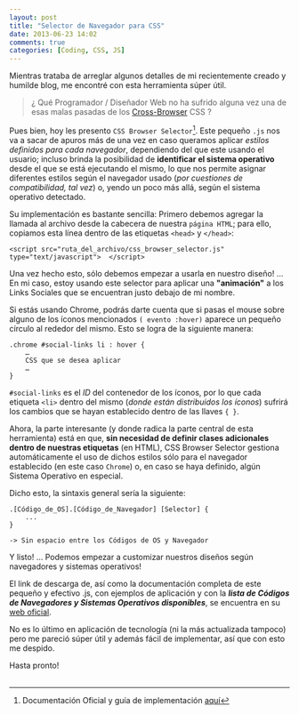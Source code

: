 ```yaml
---
layout: post
title: "Selector de Navegador para CSS"
date: 2013-06-23 14:02
comments: true
categories: [Coding, CSS, JS]
---
```


Mientras trataba de arreglar algunos detalles de mi recientemente creado y humilde blog, me encontré con esta herramienta súper útil.

> ¿ Qué Programador / Diseñador Web no ha sufrido alguna vez una de esas malas pasadas de los [Cross-Browser][url1] CSS ? 

Pues bien, hoy les presento `CSS Browser Selector`[^1]. Este pequeño `.js` nos va a sacar de apuros más de una vez en caso queramos aplicar *estilos definidos para cada navegador*, dependiendo del que este usando el usuario; incluso brinda la posibilidad de **identificar el sistema operativo** desde el que se está ejecutando el mismo, lo que nos permite asignar diferentes estilos según el navegador usado (_por cuestiones de compatibilidad, tal vez_) o, yendo un poco más allá, según el sistema operativo detectado.

<!-- more -->

Su implementación es bastante sencilla: Primero debemos agregar la llamada al archivo desde la cabecera de nuestra `página HTML`; para ello, copiamos esta línea dentro de las etiquetas `<head>` y `</head>`:

	<script src="ruta_del_archivo/css_browser_selector.js" type="text/javascript">	</script>

Una vez hecho esto, sólo debemos empezar a usarla en nuestro diseño! … En mi caso, estoy usando este selector para aplicar una **"animación"** a los Links Sociales que se encuentran justo debajo de mi nombre.

Si estás usando Chrome, podrás darte cuenta que si pasas el mouse sobre alguno de los íconos mencionados `( evento :hover)` aparece un pequeño círculo al rededor del mismo. Esto se logra de la siguiente manera:

	.chrome #social-links li : hover {
		…
		CSS que se desea aplicar
		…
	}


`#social-links` es el _ID_ del contenedor de los íconos, por lo que cada etiqueta `<li>` dentro del mismo (_donde están distribuidos los íconos_) sufrirá los cambios que se hayan establecido dentro de las llaves `{ }`.

Ahora, la parte interesante (y donde radica la parte central de esta herramienta) está en que, **sin necesidad de definir clases adicionales dentro de nuestras etiquetas** (en HTML), CSS Browser Selector gestiona automáticamente el uso de dichos estilos sólo para el navegador establecido (en este caso `Chrome`) o, en caso se haya definido, algún Sistema Operativo en especial.

Dicho esto, la sintaxis general sería la siguiente:

	.[Código_de_OS].[Código_de_Navegador] [Selector] { 
		...
	} 
	
	-> Sin espacio entre los Códigos de OS y Navegador

Y listo! … Podemos empezar a customizar nuestros diseños según navegadores y sistemas operativos!

El link de descarga de, así como la documentación completa de este pequeño y efectivo .js, con ejemplos de aplicación y con la ***lista de Códigos de Navegadores y Sistemas Operativos disponibles***, se encuentra en su [web oficial][url2].

No es lo último en aplicación de tecnología (ni la más actualizada tampoco) pero me pareció súper útil y además fácil de implementar, así que con esto me despido.

Hasta pronto!
<br></br>

[^1]:Documentación Oficial y guía de implementación [aquí](http://rafael.adm.br/css_browser_selector/)

[url1]: http://coding.smashingmagazine.com/2010/06/07/the-principles-of-cross-browser-css-coding/
[url2]: http://rafael.adm.br/css_browser_selector/
